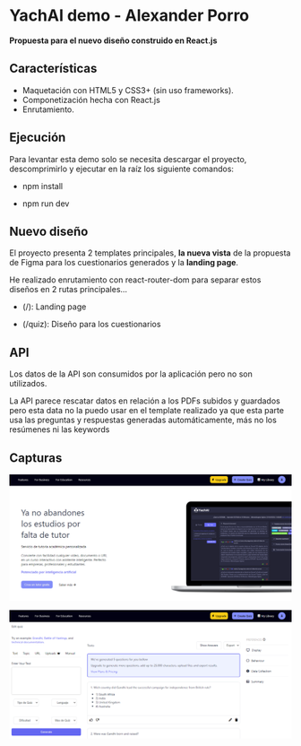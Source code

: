 # YachAI demo - Alexander Porro

**Propuesta para el nuevo diseño construido en React.js**

## Características

- Maquetación con HTML5 y CSS3+ (sin uso frameworks).
- Componetización hecha con React.js
- Enrutamiento.

## Ejecución

Para levantar esta demo solo se necesita descargar el proyecto, descomprimirlo y ejecutar en la raíz los siguiente comandos:

- npm install

- npm run dev

## Nuevo diseño

El proyecto presenta 2 templates principales, **la nueva vista** de la propuesta de Figma para los cuestionarios generados y la **landing page**.

He realizado enrutamiento con react-router-dom para separar estos diseños en 2 rutas principales...

- (/): Landing page

- (/quiz): Diseño para los cuestionarios

## API

Los datos de la API son consumidos por la aplicación pero no son utilizados.
 
La API parece rescatar datos en relación a los PDFs subidos y guardados pero esta data no la puedo usar en el template realizado ya que esta parte usa las preguntas y respuestas generadas automáticamente, más no los resúmenes ni las keywords

## Capturas

<div align="center">

  ![JavaScript Banner][img1]
  

  ![JavaScript Banner][img2]

</div>

<!-- Images -->
[img1]: https://raw.githubusercontent.com/porrodv/Proveedy-Challenge-Frontend-AlexanderPorro/master/public/ss1.png

[img2]: https://raw.githubusercontent.com/porrodv/Proveedy-Challenge-Frontend-AlexanderPorro/master/public/ss2.png
